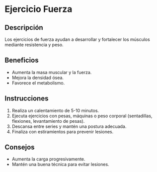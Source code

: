 # Ejercicio Fuerza
## Descripción
Los ejercicios de fuerza ayudan a desarrollar y fortalecer los músculos mediante resistencia y peso.
## Beneficios
- Aumenta la masa muscular y la fuerza.
- Mejora la densidad ósea.
- Favorece el metabolismo.
## Instrucciones
1. Realiza un calentamiento de 5-10 minutos.
2. Ejecuta ejercicios con pesas, máquinas o peso corporal (sentadillas, flexiones, levantamiento de pesas).
3. Descansa entre series y mantén una postura adecuada.
4. Finaliza con estiramientos para prevenir lesiones.
## Consejos
- Aumenta la carga progresivamente.
- Mantén una buena técnica para evitar lesiones.
